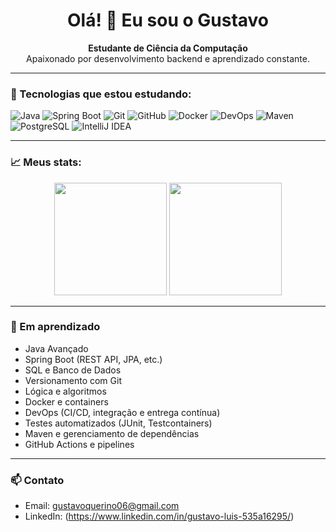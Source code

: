 <h1 align="center">Olá! 👋 Eu sou o Gustavo</h1>

<p align="center">
  <strong>Estudante de Ciência da Computação</strong> <br>
  Apaixonado por desenvolvimento backend e aprendizado constante.
</p>

---

### 🚀 Tecnologias que estou estudando:
![Java](https://img.shields.io/badge/Java-ED8B00?style=for-the-badge&logo=java&logoColor=white)
![Spring Boot](https://img.shields.io/badge/Spring_Boot-6DB33F?style=for-the-badge&logo=spring-boot&logoColor=white)
![Git](https://img.shields.io/badge/Git-F05032?style=for-the-badge&logo=git&logoColor=white)
![GitHub](https://img.shields.io/badge/GitHub-181717?style=for-the-badge&logo=github&logoColor=white)
![Docker](https://img.shields.io/badge/Docker-2496ED?style=for-the-badge&logo=docker&logoColor=white)
![DevOps](https://img.shields.io/badge/DevOps-0A0A0A?style=for-the-badge&logo=azuredevops&logoColor=white)
![Maven](https://img.shields.io/badge/Maven-C71A36?style=for-the-badge&logo=apache-maven&logoColor=white)
![PostgreSQL](https://img.shields.io/badge/PostgreSQL-4169E1?style=for-the-badge&logo=postgresql&logoColor=white)
![IntelliJ IDEA](https://img.shields.io/badge/IntelliJIDEA-000000?style=for-the-badge&logo=intellij-idea&logoColor=white)

---

### 📈 Meus stats:
<div align="center">
  <img height="180em" src="https://github-readme-stats.vercel.app/api?username=TatsuXV&show_icons=true&theme=tokyonight" />
  <img height="180em" src="https://github-readme-stats.vercel.app/api/top-langs/?username=TatsuXV&layout=compact&theme=tokyonight" />
</div>

---

### 🧠 Em aprendizado
- Java Avançado  
- Spring Boot (REST API, JPA, etc.)  
- SQL e Banco de Dados  
- Versionamento com Git  
- Lógica e algoritmos  
- Docker e containers  
- DevOps (CI/CD, integração e entrega contínua)  
- Testes automatizados (JUnit, Testcontainers)  
- Maven e gerenciamento de dependências 
- GitHub Actions e pipelines

---

### 📫 Contato
- Email: gustavoquerino06@gmail.com  
- LinkedIn: (https://www.linkedin.com/in/gustavo-luis-535a16295/)

